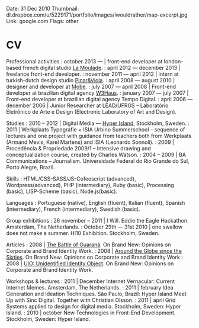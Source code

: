 Date:  31 Dec 2010
Thumbnail: dl.dropbox.com/u/5229171/portfolio/images/iwouldrather/map-excerpt.jpg
Link: google.com
Flags: other

[lm]: http://www.lamoulade.com
[pv]: http://www.pinar-viola.com
[mobe]:  http://www.mobedesign.com.br
[w3]: http://www.mobedesign.com.br
[hyper]:  http://www.hyperisland.com

# CV

Professional activities
: october 2013 —  \| front-end developer at london-based french digital studio [La Moulade][lm].
: april 2012 — december 2013 \| freelance front-end developer.
: november 2011 — april 2012 \| intern at turkish-dutch design studio [Pinar&Viola][pv].
: april 2008 — august 2010 \| designer and developer at [Mobe][mobe].
: july 2007 — april 2008 \| Front-end developer at brazilian digital agency [W3Haus][w3].
: january 2007 — july 2007 \| Front-end developer at brazilian digital agency Tempo Digital.
: april 2006 — december 2006 \| Junior Researcher at LEAD/UFRGS – Laboratório Eletrônico de Arte e Design (Electronic Laboratory of Art and Design).

Studies
: 2010 – 2012 \| Digital Media — [Hyper Island][hyper], Stockholm, Sweden.
: 2011 \| Werkplaats Typografie + ISIA Urbino Summerschool – sequence of lectures and one project with guidance from teachers both from Werkplaats (Armand Mevis, Karel Martens) and ISIA (Leonardo Sonnoli).
: 2009 \| Procedência & Propriedade 2009/1 – Intensive drawing and conceptualization course, created by Charles Watson.
: 2004 – 2009 \| BA Communications – Journalism. Universidade Federal do Rio Grande do Sul, Porto Alegre, Brazil.


Skills
: HTML/CSS-SASS/JS-Cofeescript (advanced), Wordpress(advanced), PHP (intermediary), Ruby (basic), Processing (basic), LISP-Scheme (basic), Node.js(basic).

Languages
: Portuguese (native), English (fluent), Italian (fluent), Spanish (intermediary), French (intermediary), Swedish (basic).

Group exhibitions
: 26 november – 2011 \| I Will. Eddie the Eagle Hackathon. Amsterdam, The Netherlands.
: October 29th — 31st 2010 \| one swallow does not make a summer. HI10 Exhibition. Stockholm, Sweden.


Articles
: 2008 \| <a href="http: //www.underconsideration.com/brandnew/archives/the_battle_of_guaran.php">The Battle of Guaraná</a>. On Brand New:  Opinions on Corporate and Brand Identity Work.
: 2008 \| <a href="http: //www.underconsideration.com/brandnew/archives/around_the_globe_since_the_six.php">Around the Globe since the Sixties</a>. On Brand New:  Opinions on Corporate and Brand Identity Work
: 2008 \| <a href="http: //www.underconsideration.com/brandnew/archives/uio_unidentified_identity_obje.php">UIO:  Unidentified Identity Object</a>. On Brand New:  Opinions on Corporate and Brand Identity Work.

Workshops & lectures
: 2011 \| December Internet Vernacular:  Current Internet Memes. Amsterdam, The Netherlands.
: 2011 \| february Idea Generation and Ideation Techniques. São Paulo, Brazil:  Hyper Island Meet Up with Sinc Digital. Together with Christian Olsson.
: 2011 \| april Grid Systems applied to design for digital media. Stockholm, Sweden:  Hyper Island.
: 2010 \| october New Technologies in Front-End Development. Stockholm, Sweden:  Hyper Island.

